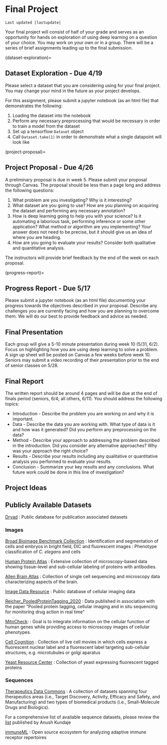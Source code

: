 # Final Project
```{eval-rst}
Last updated |lastupdate|
```

Your final project will consist of half of your grade and serves as an opportunity for hands on exploration of using deep learning on a question of your choice. You may work on your own or in a group. There will be a series of brief assignments leading up to the final submission.

(dataset-exploration)=
## Dataset Exploration - Due 4/19
Please select a dataset that you are considering using for your final project. You may change your mind in the future as your project develops.

For this assignment, please submit a jupyter notebook (as an html file) that demonstrates the following:

1. Loading the dataset into the notebook
2. Perform any necessary preprocessing that would be necessary in order to train a model from the dataset
3. Set up a tensorflow `Dataset` object
4. Call `Dataset.take(1)` in order to demonstrate what a single datapoint will look like

(project-proposal)=
## Project Proposal - Due 4/26
A preliminary proposal is due in week 5. Please submit your proposal through Canvas. The proposal should be less than a page long and address the following questions:

1. What problem are you investigating? Why is it interesting?
2. What dataset are you going to use? How are you planning on acquiring the dataset and performing any necessary annotation?
3. How is deep learning going to help you with your science? Is it automating a laborious task, performing inference or some other application? What method or algorithm are you implementing? Your answer does not need to be precise, but it should give us an idea of where you are heading.
4. How are you going to evaluate your results? Consider both qualitative and quantitative analysis.

The instructors will provide brief feedback by the end of the week on each proposal.

(progress-report)=
## Progress Report - Due 5/17
Please submit a jupyter notebook (as an html file) documenting your progress towards the objectives described in your proposal. Describe any challenges you are currently facing and how you are planning to overcome them. We will do our best to provide feedback and advice as needed.

## Final Presentation
Each group will give a 5-10 minute presentation during week 10 (5/31, 6/2). Focus on highlighting how you are using deep learning to solve a problem. A sign up sheet will be posted on Canvas a few weeks before week 10. Seniors may submit a video recording of their presentation prior to the end of senior classes on 5/28.
## Final Report
The written report should be around 4 pages and will be due at the end of finals period (seniors, 6/4; all others, 6/11). You should address the following topics:

* Introduction - Describe the problem you are working on and why it is important.
* Data - Describe the data you are working with. What type of data is it and how was it generated? Did you perform any preprocessing on the data?
* Method - Describe your approach to addressing the problem described in the introduction. Did you consider any alternative approaches? Why was your approach the right choice?
* Results - Describe your results including any qualitative or quantitative analysis you performed to evaluate your results.
* Conclusion - Summarize your key results and any conclusions. What future work could be done in this line of investigation?

## Project Ideas

## Publicly Available Datasets

[Dryad](https://datadryad.org/search?f%5Bdc_subject_sm%5D%5B%5D=Biological+sciences)
: Public database for publication associated datasets
### Images

[Broad Bioimage Benchmark Collection](https://bbbc.broadinstitute.org/image_sets)
: Identification and segmentation of cells and embryos in bright field, DIC and fluorescent images
: Phenotype classification of *C. elegans* and cells

[Human Protein Atlas](https://www.proteinatlas.org)
: Extensive collection of microscopy-based data showing tissue-level and sub-cellular labeling of proteins with antibodies.

[Allen Brain Atlas](https://portal.brain-map.org/)
: Collection of single cell sequencing and microscopy data characterizing aspects of the brain.

[Image Data Resource](https://idr.openmicroscopy.org/)
: Public database of cellular imaging data

[Reicher_PooledProteinTagging_2020](https://datacommons.cyverse.org/browse/iplant/home/shared/commons_repo/curated/Reicher_PooledProteinTagging_2020)
: Data published in association with the paper "Pooled protein tagging, cellular imaging and in situ sequencing for monitoring drug action in real time"

[MitoCheck](https://www.mitocheck.org):
: Goal is to integrate information on the cellular function of human genes while providing access to microscopy images of cellular phenotypes.

[Cell Cognition](https://www.cellcognition-project.org/demo_data.html)
: Collection of live cell movies in which cells express a fluorescent nuclear label and a fluorescent label targeting sub-cellular structures, e.g. microtubules or golgi aparatus

[Yeast Resource Center](http://images.yeastrc.org/imagerepo/searchImageRepoInit.do)
: Collection of yeast expressing fluorescent tagged proteins

### Sequences

[Therapeutics Data Commons](https://tdcommons.ai/)
: A collection of datasets spanning four therapeutics areas (i.e., Target Discovery, Activity, Efficacy and Safety, and Manufacturing) and two types of biomedical products (i.e., Small-Molecule Drugs and Biologics).

For a comprehensive list of available sequence datasets, please review the [list](https://sites.google.com/site/anshulkundaje/idatasets) published by Anush Kundaje

[immuneML](https://immuneml.uio.no/)
: Open source ecosystem for analyzing adaptive immune receptor repertoires